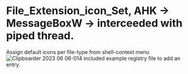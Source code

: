 # File_Extension_icon_Set, AHK -> MessageBoxW -> interceeded with piped thread.
Assign default icons per file-type from shell-context menu
![Clipboarder 2023 06 06-014](https://github.com/wolfman616/File_Extension_icon_Set/assets/62726599/cc830a14-6fa0-4894-a0d1-5563f5b10b19)
included example registry file to add an entry.
